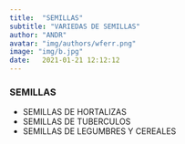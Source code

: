 ```yaml
---
title:  "SEMILLAS"
subtitle: "VARIEDAS DE SEMILLAS"
author: "ANDR"
avatar: "img/authors/wferr.png"
image: "img/b.jpg"
date:   2021-01-21 12:12:12
---
```


### SEMILLAS 
- SEMILLAS DE HORTALIZAS
- SEMILLAS DE TUBERCULOS
- SEMILLAS DE LEGUMBRES Y CEREALES
